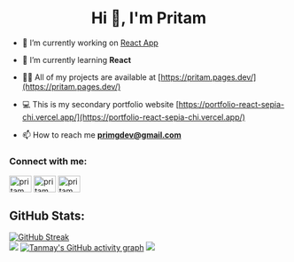 <h1 align="center">Hi 👋, I'm Pritam</h1>

- 🔭 I’m currently working on [React App](https://github.com/PritamMaharjan86/Recipe-app)

- 🌱 I’m currently learning **React**

- 👨‍💻 All of my projects are available at [https://pritam.pages.dev/](https://pritam.pages.dev/)

- 💻 This is my secondary portfolio website [https://portfolio-react-sepia-chi.vercel.app/](https://portfolio-react-sepia-chi.vercel.app/)

- 📫 How to reach me **primgdev@gmail.com**

<h3 align="left">Connect with me:</h3>
<p align="left">
<a href="https://codepen.io/pritammaharjan86" target="blank"><img align="center" src="https://raw.githubusercontent.com/rahuldkjain/github-profile-readme-generator/master/src/images/icons/Social/codepen.svg" alt="pritammaharjan86" height="30" width="40" /></a>
<a href="https://linkedin.com/in/pritammaharjan" target="blank"><img align="center" src="https://raw.githubusercontent.com/rahuldkjain/github-profile-readme-generator/master/src/images/icons/Social/linked-in-alt.svg" alt="pritammaharjan" height="30" width="40" /></a>
<a href="https://stackoverflow.com/users/pritammaharjan86" target="blank"><img align="center" src="https://raw.githubusercontent.com/rahuldkjain/github-profile-readme-generator/master/src/images/icons/Social/stack-overflow.svg" alt="pritammaharjan86" height="30" width="40" /></a>
</p>

## GitHub Stats:
[![GitHub Streak](https://streak-stats.demolab.com?user=pritammaharjan86&theme=dark&card_width=1000)](https://git.io/streak-stats)<br/>
![](https://github-readme-stats.vercel.app/api/top-langs/?username=pritammaharjan86&theme=dark&hide_border=false&include_all_commits=true&count_private=true&layout=compact&card_width=1000)
[![Tanmay's GitHub activity graph](https://github-readme-activity-graph.vercel.app/graph?username=pritammaharjan86&theme=github-compact)](https://github.com/pritammaharjan86/github-readme-activity-graph)
[![](https://visitcount.itsvg.in/api?id=pritammaharjan86&icon=0&color=0)](https://visitcount.itsvg.in)


